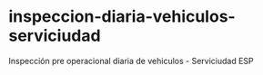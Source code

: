 # inspeccion-diaria-vehiculos-serviciudad
Inspección pre operacional diaria de vehiculos - Serviciudad ESP

